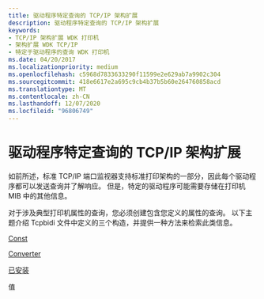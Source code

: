 ```yaml
---
title: 驱动程序特定查询的 TCP/IP 架构扩展
description: 驱动程序特定查询的 TCP/IP 架构扩展
keywords:
- TCP/IP 架构扩展 WDK 打印机
- 架构扩展 WDK TCP/IP
- 特定于驱动程序的查询 WDK 打印机
ms.date: 04/20/2017
ms.localizationpriority: medium
ms.openlocfilehash: c5968d7833633290f11599e2e629ab7a9902c304
ms.sourcegitcommit: 418e6617e2a695c9cb4b37b5b60e264760858acd
ms.translationtype: MT
ms.contentlocale: zh-CN
ms.lasthandoff: 12/07/2020
ms.locfileid: "96806749"
---
```

# <a name="tcpip-schema-extensions-for-driver-specific-queries"></a>驱动程序特定查询的 TCP/IP 架构扩展


如前所述，标准 TCP/IP 端口监视器支持标准打印架构的一部分，因此每个驱动程序都可以发送查询并了解响应。 但是，特定的驱动程序可能需要存储在打印机 MIB 中的其他信息。

对于涉及典型打印机属性的查询，您必须创建包含您定义的属性的查询。 以下主题介绍 Tcpbidi 文件中定义的三个构造，并提供一种方法来检索此类信息。

[Const](const.md)

[Converter](converter.md)

[已安装](installed2.md)

值

 

 




